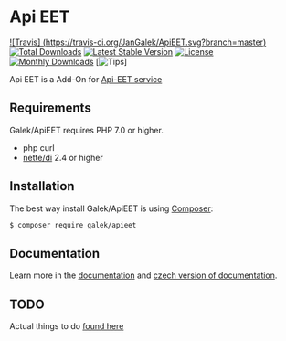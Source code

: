 # Api EET
[![Travis] (https://travis-ci.org/JanGalek/ApiEET.svg?branch=master)](https://travis-ci.org/JanGalek/ApiEET)
[![Total Downloads](https://poser.pugx.org/galek/apieet/downloads)](https://packagist.org/packages/galek/apieet)
[![Latest Stable Version](https://poser.pugx.org/galek/apieet/v/stable)](https://packagist.org/packages/galek/apieet)
[![License](https://poser.pugx.org/galek/apieet/license)](https://packagist.org/packages/galek/apieet)
[![Monthly Downloads](https://poser.pugx.org/galek/apieet/d/monthly)](https://packagist.org/packages/galek/apieet)
[![Tips](https://img.shields.io/gratipay/user/JanGalek.svg)]

Api EET is a Add-On for [Api-EET service](https://api-eet.cz/)

Requirements
------------
Galek/ApiEET requires PHP 7.0 or higher.

- php curl
- [nette/di](https://github.com/nette/di) 2.4 or higher


Installation
------------

The best way install Galek/ApiEET is using [Composer](http://getcomposer.org/):

```sh
$ composer require galek/apieet
```

Documentation
-------------

Learn more in the [documentation](https://github.com/JanGalek/ApiEET/blob/master/docs/en/index.md) and [czech version of documentation](https://github.com/JanGalek/ApiEET/blob/master/docs/cs/index.md).

TODO
----

Actual things to do [found here](https://github.com/JanGalek/ApiEET/blob/master/TODO.md)